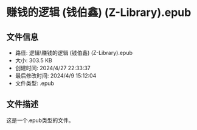 ﻿# 赚钱的逻辑 (钱伯鑫) (Z-Library).epub

## 文件信息
- 路径: 逻辑\赚钱的逻辑 (钱伯鑫) (Z-Library).epub
- 大小: 303.5 KB
- 创建时间: 2024/4/27 22:33:37
- 最后修改时间: 2024/4/9 15:12:04
- 文件类型: .epub

## 文件描述
这是一个.epub类型的文件。

